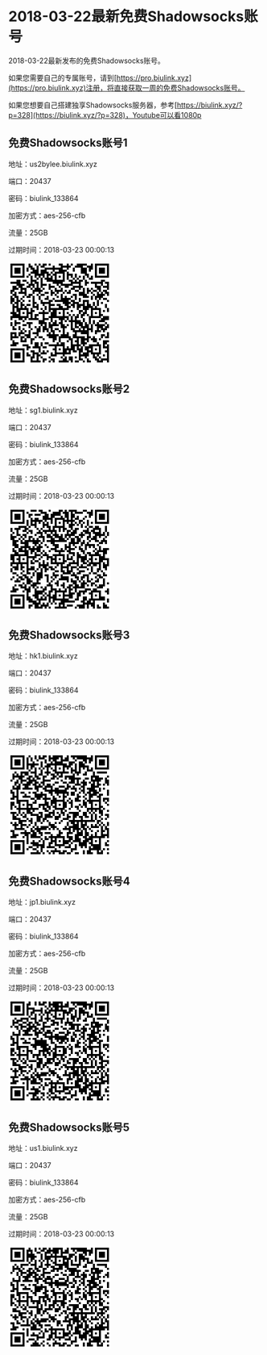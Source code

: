 # 2018-03-22最新免费Shadowsocks账号

2018-03-22最新发布的免费Shadowsocks账号。

如果您需要自己的专属账号，请到[https://pro.biulink.xyz](https://pro.biulink.xyz)注册，将直接获取一周的免费Shadowsocks账号。

如果您想要自己搭建独享Shadowsocks服务器，参考[https://biulink.xyz/?p=328](https://biulink.xyz/?p=328)，Youtube可以看1080p

## 免费Shadowsocks账号1

地址：us2bylee.biulink.xyz

端口：20437

密码：biulink_133864

加密方式：aes-256-cfb

流量：25GB

过期时间：2018-03-23 00:00:13

![二维码](qrcode/273f4309-4718-460f-879f-51af3eb86d6b.png)

## 免费Shadowsocks账号2

地址：sg1.biulink.xyz

端口：20437

密码：biulink_133864

加密方式：aes-256-cfb

流量：25GB

过期时间：2018-03-23 00:00:13

![二维码](qrcode/31038809-0050-4270-a250-95abc3eb223c.png)

## 免费Shadowsocks账号3

地址：hk1.biulink.xyz

端口：20437

密码：biulink_133864

加密方式：aes-256-cfb

流量：25GB

过期时间：2018-03-23 00:00:13

![二维码](qrcode/f8dd977a-a298-4656-bf64-de8fea854971.png)

## 免费Shadowsocks账号4

地址：jp1.biulink.xyz

端口：20437

密码：biulink_133864

加密方式：aes-256-cfb

流量：25GB

过期时间：2018-03-23 00:00:13

![二维码](qrcode/975122f2-5252-4185-a97c-82892b38b924.png)

## 免费Shadowsocks账号5

地址：us1.biulink.xyz

端口：20437

密码：biulink_133864

加密方式：aes-256-cfb

流量：25GB

过期时间：2018-03-23 00:00:13

![二维码](qrcode/d2600cfe-6515-43ab-902c-c4ecc39489c9.png)

